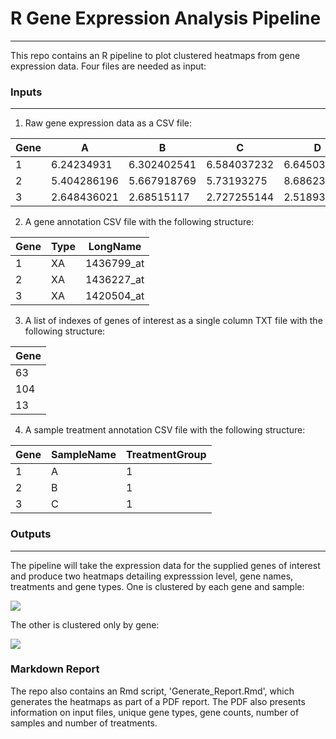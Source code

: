 # R Gene Expression Analysis Pipeline

---
This repo contains an R pipeline to plot clustered heatmaps from gene expression data. Four files are needed as input:

### Inputs

---

1. Raw gene expression data as a CSV file:

|Gene|A  |B  |C                         |D          |E          |F          |G          |H          |I          |J          |K          |L          |
|----|---|---|--------------------------|-----------|-----------|-----------|-----------|-----------|-----------|-----------|-----------|-----------|
|1   |6.24234931|6.302402541|6.584037232               |6.645032662|6.591125959|6.536004289|4.465150861|4.175000316|4.587409813|2.813028388|2.597595679|2.805375832|
|2   |5.404286196|5.667918769|5.73193275                |8.686235318|8.841933639|8.728939674|8.99805177 |8.436325549|8.691272211|3.834652157|3.632691162|3.741054209|
|3   |2.648436021|2.68515117|2.727255144               |2.518935413|2.41201574 |2.422645317|2.345908774|2.284605432|2.514958181|5.299665666|5.340035796|5.652512044|


2. A gene annotation CSV file with the following structure:

|Gene|Type|LongName                  |
|----|----|--------------------------|
|1   |XA  |1436799_at                |
|2   |XA  |1436227_at                |
|3   |XA  |1420504_at                |

3. A list of indexes of genes of interest as a single column TXT file with the following structure:

|Gene|
|--|
|63|
|104|
|13|

4. A sample treatment annotation CSV file with the following structure:

|Gene|SampleName|TreatmentGroup|
|----|----------|--------------|
|1   |A         |1             |
|2   |B         |1             |
|3   |C         |1             |

### Outputs

---

The pipeline will take the expression data for the supplied genes of interest and produce two heatmaps detailing expresssion level, gene names, treatments and gene types. One is clustered by each gene and sample:

![]('sample_output/Log2_Row-wise_Expression_Level_Clustered_By_Gene_and_Sample.png')


The other is clustered only by gene:

![]('Log2_Row-wise_Expression_Level_Clustered_By_Gene.png')

### Markdown Report

The repo also contains an Rmd script, 'Generate_Report.Rmd', which generates the heatmaps as part of a PDF report. The PDF also presents information on input files, unique gene types, gene counts, number of samples and number of treatments.

